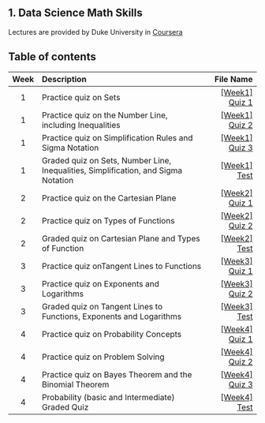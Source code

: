 ## 1. Data Science Math Skills
Lectures are provided by Duke University in [Coursera](https://www.coursera.org/learn/datasciencemathskills/)

## Table of contents
| Week | Description | File Name | 
|:---:|:---|---:|
|1|Practice quiz on Sets|[\[Week1\] Quiz 1](https://github.com/Myeongjung/DS-ML-Self-Study/blob/master/Data%20Science%20Math%20Skills/%5BWeek1%5D%20quiz%201.txt)|
|1|Practice quiz on the Number Line, including Inequalities|[\[Week1\] Quiz 2](https://github.com/Myeongjung/DS-ML-Self-Study/blob/master/Data%20Science%20Math%20Skills/%5BWeek1%5D%20quiz%202.txt)|
|1|Practice quiz on Simplification Rules and Sigma Notation|[\[Week1\] Quiz 3](https://github.com/Myeongjung/DS-ML-Self-Study/blob/master/Data%20Science%20Math%20Skills/%5BWeek1%5D%20quiz%203.txt)|
|1|Graded quiz on Sets, Number Line, Inequalities, Simplification, and Sigma Notation|[\[Week1\] Test](https://github.com/Myeongjung/DS-ML-Self-Study/blob/master/Data%20Science%20Math%20Skills/%5BWeek1%5D%20test.txt)|
|2|Practice quiz on the Cartesian Plane|[\[Week2\] Quiz 1](https://github.com/Myeongjung/DS-ML-Self-Study/blob/master/Data%20Science%20Math%20Skills/%5BWeek2%5D%20quiz%201.txt)|
|2|Practice quiz on Types of Functions|[\[Week2\] Quiz 2](https://github.com/Myeongjung/DS-ML-Self-Study/blob/master/Data%20Science%20Math%20Skills/%5BWeek2%5D%20quiz%202.txt)|
|2|Graded quiz on Cartesian Plane and Types of Function|[\[Week2\] Test](https://github.com/Myeongjung/DS-ML-Self-Study/blob/master/Data%20Science%20Math%20Skills/%5BWeek2%5D%20test.txt)|
|3|Practice quiz onTangent Lines to Functions|[\[Week3\] Quiz 1](https://github.com/Myeongjung/DS-ML-Self-Study/blob/master/Data%20Science%20Math%20Skills/%5BWeek3%5D%20quiz%201.txt)|
|3|Practice quiz on Exponents and Logarithms|[\[Week3\] Quiz 2](https://github.com/Myeongjung/DS-ML-Self-Study/blob/master/Data%20Science%20Math%20Skills/%5BWeek3%5D%20quiz%202.txt)|
|3|Graded quiz on Tangent Lines to Functions, Exponents and Logarithms|[\[Week3\] Test](https://github.com/Myeongjung/DS-ML-Self-Study/blob/master/Data%20Science%20Math%20Skills/%5BWeek3%5D%20test.txt)|
|4|Practice quiz on Probability Concepts|[\[Week4\] Quiz 1](https://github.com/Myeongjung/DS-ML-Self-Study/blob/master/Data%20Science%20Math%20Skills/%5BWeek4%5D%20quiz%201.txt)|
|4|Practice quiz on Problem Solving|[\[Week4\] Quiz 2](https://github.com/Myeongjung/DS-ML-Self-Study/blob/master/Data%20Science%20Math%20Skills/%5BWeek4%5D%20quiz%202.txt)|
|4|Practice quiz on Bayes Theorem and the Binomial Theorem|[\[Week4\] Quiz 3](https://github.com/Myeongjung/DS-ML-Self-Study/blob/master/Data%20Science%20Math%20Skills/%5BWeek4%5D%20quiz%203.txt)|
|4|Probability (basic and Intermediate) Graded Quiz|[\[Week4\] Test](https://github.com/Myeongjung/DS-ML-Self-Study/blob/master/Data%20Science%20Math%20Skills/%5BWeek4%5D%20test.txt)|
